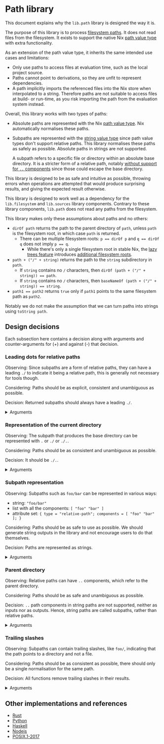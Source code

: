 # Path library

This document explains why the `lib.path` library is designed the way it is.

The purpose of this library is to process [filesystem paths]. It does not read files from the filesystem.
It exists to support the native Nix [path value type] with extra functionality.

[filesystem paths]: https://en.m.wikipedia.org/wiki/Path_(computing)
[path value type]: https://nixos.org/manual/nix/stable/language/values.html#type-path

As an extension of the path value type, it inherits the same intended use cases and limitations:
- Only use paths to access files at evaluation time, such as the local project source.
- Paths cannot point to derivations, so they are unfit to represent dependencies.
- A path implicitly imports the referenced files into the Nix store when interpolated to a string. Therefore paths are not suitable to access files at build- or run-time, as you risk importing the path from the evaluation system instead.

Overall, this library works with two types of paths:
- Absolute paths are represented with the Nix [path value type]. Nix automatically normalises these paths.
- Subpaths are represented with the [string value type] since path value types don't support relative paths. This library normalises these paths as safely as possible. Absolute paths in strings are not supported.

  A subpath refers to a specific file or directory within an absolute base directory.
  It is a stricter form of a relative path, notably [without support for `..` components][parents] since those could escape the base directory.

[string value type]: https://nixos.org/manual/nix/stable/language/values.html#type-string

This library is designed to be as safe and intuitive as possible, throwing errors when operations are attempted that would produce surprising results, and giving the expected result otherwise.

This library is designed to work well as a dependency for the `lib.filesystem` and `lib.sources` library components. Contrary to these library components, `lib.path` does not read any paths from the filesystem.

This library makes only these assumptions about paths and no others:
- `dirOf path` returns the path to the parent directory of `path`, unless `path` is the filesystem root, in which case `path` is returned.
  - There can be multiple filesystem roots: `p == dirOf p` and `q == dirOf q` does not imply `p == q`.
    - While there's only a single filesystem root in stable Nix, the [lazy trees feature](https://github.com/NixOS/nix/pull/6530) introduces [additional filesystem roots](https://github.com/NixOS/nix/pull/6530#discussion_r1041442173).
- `path + ("/" + string)` returns the path to the `string` subdirectory in `path`.
  - If `string` contains no `/` characters, then `dirOf (path + ("/" + string)) == path`.
  - If `string` contains no `/` characters, then `baseNameOf (path + ("/" + string)) == string`.
- `path1 == path2` returns `true` only if `path1` points to the same filesystem path as `path2`.

Notably we do not make the assumption that we can turn paths into strings using `toString path`.

## Design decisions

Each subsection here contains a decision along with arguments and counter-arguments for (+) and against (-) that decision.

### Leading dots for relative paths
[leading-dots]: #leading-dots-for-relative-paths

Observing: Since subpaths are a form of relative paths, they can have a leading `./` to indicate it being a relative path, this is generally not necessary for tools though.

Considering: Paths should be as explicit, consistent and unambiguous as possible.

Decision: Returned subpaths should always have a leading `./`.

<details>
<summary>Arguments</summary>

- (+) In shells, just running `foo` as a command wouldn't execute the file `foo`, whereas `./foo` would execute the file. In contrast, `foo/bar` does execute that file without the need for `./`. This can lead to confusion about when a `./` needs to be prefixed. If a `./` is always included, this becomes a non-issue. This effectively then means that paths don't overlap with command names.
- (+) Prepending with `./` makes the subpaths always valid as relative Nix path expressions.
- (+) Using paths in command line arguments could give problems if not escaped properly, e.g. if a path was `--version`. This is not a problem with `./--version`. This effectively then means that paths don't overlap with GNU-style command line options.
- (-) `./` is not required to resolve relative paths, resolution always has an implicit `./` as prefix.
- (-) It's less noisy without the `./`, e.g. in error messages.
  - (+) But similarly, it could be confusing whether something was even a path.
    e.g. `foo` could be anything, but `./foo` is more clearly a path.
- (+) Makes it more uniform with absolute paths (those always start with `/`).
  - (-) That is not relevant for practical purposes.
- (+) `find` also outputs results with `./`.
  - (-) But only if you give it an argument of `.`. If you give it the argument `some-directory`, it won't prefix that.
- (-) `realpath --relative-to` doesn't prefix relative paths with `./`.
  - (+) There is no need to return the same result as `realpath`.

</details>

### Representation of the current directory
[curdir]: #representation-of-the-current-directory

Observing: The subpath that produces the base directory can be represented with `.` or `./` or `./.`.

Considering: Paths should be as consistent and unambiguous as possible.

Decision: It should be `./.`.

<details>
<summary>Arguments</summary>

- (+) `./` would be inconsistent with [the decision to not persist trailing slashes][trailing-slashes].
- (-) `.` is how `realpath` normalises paths.
- (+) `.` can be interpreted as a shell command (it's a builtin for sourcing files in `bash` and `zsh`).
- (+) `.` would be the only path without a `/`. It could not be used as a Nix path expression, since those require at least one `/` to be parsed as such.
- (-) `./.` is rather long.
  - (-) We don't require users to type this though, as it's only output by the library.
    As inputs all three variants are supported for subpaths (and we can't do anything about absolute paths)
- (-) `builtins.dirOf "foo" == "."`, so `.` would be consistent with that.
- (+) `./.` is consistent with the [decision to have leading `./`][leading-dots].
- (+) `./.` is a valid Nix path expression, although this property does not hold for every relative path or subpath.

</details>

### Subpath representation
[relrepr]: #subpath-representation

Observing: Subpaths such as `foo/bar` can be represented in various ways:
- string: `"foo/bar"`
- list with all the components: `[ "foo" "bar" ]`
- attribute set: `{ type = "relative-path"; components = [ "foo" "bar" ]; }`

Considering: Paths should be as safe to use as possible. We should generate string outputs in the library and not encourage users to do that themselves.

Decision: Paths are represented as strings.

<details>
<summary>Arguments</summary>

- (+) It's simpler for the users of the library. One doesn't have to convert a path a string before it can be used.
  - (+) Naively converting the list representation to a string with `concatStringsSep "/"` would break for `[]`, requiring library users to be more careful.
- (+) It doesn't encourage people to do their own path processing and instead use the library.
  With a list representation it would seem easy to just use `lib.lists.init` to get the parent directory, but then it breaks for `.`, which would be represented as `[ ]`.
- (+) `+` is convenient and doesn't work on lists and attribute sets.
  - (-) Shouldn't use `+` anyways, we export safer functions for path manipulation.

</details>

### Parent directory
[parents]: #parent-directory

Observing: Relative paths can have `..` components, which refer to the parent directory.

Considering: Paths should be as safe and unambiguous as possible.

Decision: `..` path components in string paths are not supported, neither as inputs nor as outputs. Hence, string paths are called subpaths, rather than relative paths.

<details>
<summary>Arguments</summary>

- (+) If we wanted relative paths to behave according to the "physical" interpretation (as a directory tree with relations between nodes), it would require resolving symlinks, since e.g. `foo/..` would not be the same as `.` if `foo` is a symlink.
  - (-) The "logical" interpretation is also valid (treating paths as a sequence of names), and is used by some software. It is simpler, and not using symlinks at all is safer.
  - (+) Mixing both models can lead to surprises.
  - (+) We can't resolve symlinks without filesystem access.
  - (+) Nix also doesn't support reading symlinks at evaluation time.
  - (-) We could just not handle such cases, e.g. `equals "foo" "foo/bar/.. == false`. The paths are different, we don't need to check whether the paths point to the same thing.
    - (+) Assume we said `relativeTo /foo /bar == "../bar"`. If this is used like `/bar/../foo` in the end, and `bar` turns out to be a symlink to somewhere else, this won't be accurate.
      - (-) We could decide to not support such ambiguous operations, or mark them as such, e.g. the normal `relativeTo` will error on such a case, but there could be `extendedRelativeTo` supporting that.
- (-) `..` are a part of paths, a path library should therefore support it.
  - (+) If we can convincingly argue that all such use cases are better done e.g. with runtime tools, the library not supporting it can nudge people towards using those.
- (-) We could allow "..", but only in the prefix.
  - (+) Then we'd have to throw an error for doing `append /some/path "../foo"`, making it non-composable.
  - (+) The same is for returning paths with `..`: `relativeTo /foo /bar => "../bar"` would produce a non-composable path.
- (+) We argue that `..` is not needed at the Nix evaluation level, since we'd always start evaluation from the project root and don't go up from there.
  - (+) `..` is supported in Nix paths, turning them into absolute paths.
    - (-) This is ambiguous in the presence of symlinks.
- (+) If you need `..` for building or runtime, you can use build-/run-time tooling to create those (e.g. `realpath` with `--relative-to`), or use absolute paths instead.
  This also gives you the ability to correctly handle symlinks.

</details>

### Trailing slashes
[trailing-slashes]: #trailing-slashes

Observing: Subpaths can contain trailing slashes, like `foo/`, indicating that the path points to a directory and not a file.

Considering: Paths should be as consistent as possible, there should only be a single normalisation for the same path.

Decision: All functions remove trailing slashes in their results.

<details>
<summary>Arguments</summary>

- (+) It allows normalisations to be unique, in that there's only a single normalisation for the same path. If trailing slashes were preserved, both `foo/bar` and `foo/bar/` would be valid but different normalisations for the same path.
- Comparison to other frameworks to figure out the least surprising behavior:
  - (+) Nix itself doesn't support trailing slashes when parsing and doesn't preserve them when appending paths.
  - (-) [Rust's std::path](https://doc.rust-lang.org/std/path/index.html) does preserve them during [construction](https://doc.rust-lang.org/std/path/struct.Path.html#method.new).
    - (+) Doesn't preserve them when returning individual [components](https://doc.rust-lang.org/std/path/struct.Path.html#method.components).
    - (+) Doesn't preserve them when [canonicalizing](https://doc.rust-lang.org/std/path/struct.Path.html#method.canonicalize).
  - (+) [Python 3's pathlib](https://docs.python.org/3/library/pathlib.html#module-pathlib) doesn't preserve them during [construction](https://docs.python.org/3/library/pathlib.html#pathlib.PurePath).
    - Notably it represents the individual components as a list internally.
  - (-) [Haskell's filepath](https://hackage.haskell.org/package/filepath-1.4.100.0) has [explicit support](https://hackage.haskell.org/package/filepath-1.4.100.0/docs/System-FilePath.html#g:6) for handling trailing slashes.
    - (-) Does preserve them for [normalisation](https://hackage.haskell.org/package/filepath-1.4.100.0/docs/System-FilePath.html#v:normalise).
  - (-) [NodeJS's Path library](https://nodejs.org/api/path.html) preserves trailing slashes for [normalisation](https://nodejs.org/api/path.html#pathnormalizepath).
    - (+) For [parsing a path](https://nodejs.org/api/path.html#pathparsepath) into its significant elements, trailing slashes are not preserved.
- (+) Nix's builtin function `dirOf` gives an unexpected result for paths with trailing slashes: `dirOf "foo/bar/" == "foo/bar"`.
  Inconsistently, `baseNameOf` works correctly though: `baseNameOf "foo/bar/" == "bar"`.
  - (-) We are writing a path library to improve handling of paths though, so we shouldn't use these functions and discourage their use.
- (-) Unexpected result when normalising intermediate paths, like `relative.normalise ("foo" + "/") + "bar" == "foobar"`.
  - (+) This is not a practical use case though.
  - (+) Don't use `+` to append paths, this library has a `join` function for that.
    - (-) Users might use `+` out of habit though.
- (+) The `realpath` command also removes trailing slashes.
- (+) Even with a trailing slash, the path is the same, it's only an indication that it's a directory.

</details>

## Other implementations and references

- [Rust](https://doc.rust-lang.org/std/path/struct.Path.html)
- [Python](https://docs.python.org/3/library/pathlib.html)
- [Haskell](https://hackage.haskell.org/package/filepath-1.4.100.0/docs/System-FilePath.html)
- [Nodejs](https://nodejs.org/api/path.html)
- [POSIX.1-2017](https://pubs.opengroup.org/onlinepubs/9699919799/nframe.html)
